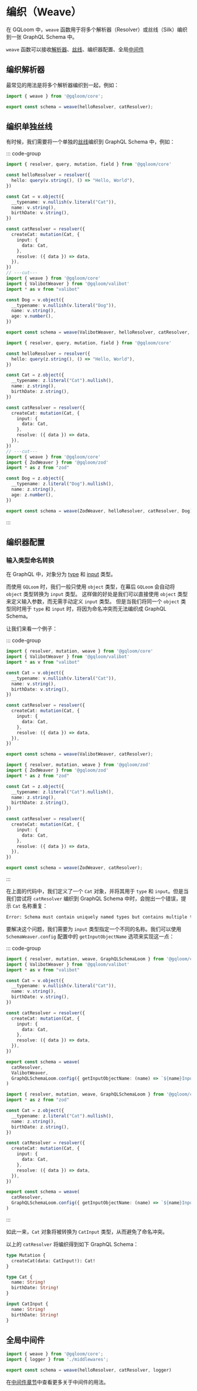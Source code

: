 # 编织（Weave）

在 GQLoom 中，`weave` 函数用于将多个解析器（Resolver）或丝线（Silk）编织到一张 GraphQL Schema 中。

`weave` 函数可以接收[解析器](./resolver)、[丝线](./silk)、编织器配置、全局[中间件](./middleware)

## 编织解析器
最常见的用法是将多个解析器编织到一起，例如：

```ts
import { weave } from '@gqloom/core';

export const schema = weave(helloResolver, catResolver);
```

## 编织单独丝线

有时候，我们需要将一个单独的[丝线](./silk.md)编织到 GraphQL Schema 中，例如：

::: code-group
```ts twoslash [valibot]
import { resolver, query, mutation, field } from '@gqloom/core'

const helloResolver = resolver({
  hello: query(v.string(), () => "Hello, World"),
})

const Cat = v.object({
  __typename: v.nullish(v.literal("Cat")),
  name: v.string(),
  birthDate: v.string(),
})

const catResolver = resolver({
  createCat: mutation(Cat, {
    input: {
      data: Cat,
    },
    resolve: ({ data }) => data,
  }),
})
// ---cut---
import { weave } from '@gqloom/core'
import { ValibotWeaver } from '@gqloom/valibot'
import * as v from "valibot"

const Dog = v.object({
  __typename: v.nullish(v.literal("Dog")),
  name: v.string(),
  age: v.number(),
})

export const schema = weave(ValibotWeaver, helloResolver, catResolver, Dog);
```

```ts twoslash [zod]
import { resolver, query, mutation, field } from '@gqloom/core'

const helloResolver = resolver({
  hello: query(z.string(), () => "Hello, World"),
})

const Cat = z.object({
  __typename: z.literal("Cat").nullish(),
  name: z.string(),
  birthDate: z.string(),
})

const catResolver = resolver({
  createCat: mutation(Cat, {
    input: {
      data: Cat,
    },
    resolve: ({ data }) => data,
  }),
})
// ---cut---
import { weave } from '@gqloom/core'
import { ZodWeaver } from '@gqloom/zod'
import * as z from "zod"

const Dog = z.object({
  __typename: z.literal("Dog").nullish(),
  name: z.string(),
  age: z.number(),
})

export const schema = weave(ZodWeaver, helloResolver, catResolver, Dog);
```
:::

## 编织器配置

### 输入类型命名转换
在 GraphQL 中，对象分为 [type](https://graphql.org/graphql-js/object-types/) 和 [input](https://graphql.org/graphql-js/mutations-and-input-types/) 类型。

而使用 `GQLoom` 时，我们一般只使用 `object` 类型，在幕后 `GQLoom` 会自动将 `object` 类型转换为 `input` 类型。
这样做的好处是我们可以直接使用 `object` 类型来定义输入参数，而无需手动定义 `input` 类型。
但是当我们将同一个 `object` 类型同时用于 `type` 和 `input` 时，将因为命名冲突而无法编织成 GraphQL Schema。

让我们来看一个例子：

::: code-group
```ts twoslash [valibot]
import { resolver, mutation, weave } from '@gqloom/core'
import { ValibotWeaver } from '@gqloom/valibot'
import * as v from "valibot"

const Cat = v.object({
  __typename: v.nullish(v.literal("Cat")),
  name: v.string(),
  birthDate: v.string(),
})

const catResolver = resolver({
  createCat: mutation(Cat, {
    input: {
      data: Cat,
    },
    resolve: ({ data }) => data,
  }),
})

export const schema = weave(ValibotWeaver, catResolver);
```

```ts twoslash [zod]
import { resolver, mutation, weave } from '@gqloom/zod'
import { ZodWeaver } from '@gqloom/zod'
import * as z from "zod"

const Cat = z.object({
  __typename: z.literal("Cat").nullish(),
  name: z.string(),
  birthDate: z.string(),
})

const catResolver = resolver({
  createCat: mutation(Cat, {
    input: {
      data: Cat,
    },
    resolve: ({ data }) => data,
  }),
})

export const schema = weave(ZodWeaver, catResolver);
```
:::

在上面的代码中，我们定义了一个 `Cat` 对象，并将其用于 `type` 和 `input`。但是当我们尝试将 `catResolver` 编织到 GraphQL Schema 中时，会抛出一个错误，提示 `Cat` 名称重复：
```bash
Error: Schema must contain uniquely named types but contains multiple types named "Cat".
```

要解决这个问题，我们需要为 `input` 类型指定一个不同的名称。我们可以使用 `SchemaWeaver.config` 配置中的 `getInputObjectName` 选项来实现这一点：

::: code-group
```ts twoslash [valibot]
import { resolver, mutation, weave, GraphQLSchemaLoom } from '@gqloom/core'
import { ValibotWeaver } from '@gqloom/valibot'
import * as v from "valibot"

const Cat = v.object({
  __typename: v.nullish(v.literal("Cat")),
  name: v.string(),
  birthDate: v.string(),
})

const catResolver = resolver({
  createCat: mutation(Cat, {
    input: {
      data: Cat,
    },
    resolve: ({ data }) => data,
  }),
})

export const schema = weave(
  catResolver,
  ValibotWeaver,
  GraphQLSchemaLoom.config({ getInputObjectName: (name) => `${name}Input` }) // [!code hl]
)
```

```ts twoslash [zod]
import { resolver, mutation, weave, GraphQLSchemaLoom } from '@gqloom/core'
import * as z from "zod"

const Cat = z.object({
  __typename: z.literal("Cat").nullish(),
  name: z.string(),
  birthDate: z.string(),
})

const catResolver = resolver({
  createCat: mutation(Cat, {
    input: {
      data: Cat,
    },
    resolve: ({ data }) => data,
  }),
})

export const schema = weave(
  catResolver,
  GraphQLSchemaLoom.config({ getInputObjectName: (name) => `${name}Input` }) // [!code hl]
)
```
:::

如此一来，`Cat` 对象将被转换为 `CatInput` 类型，从而避免了命名冲突。

以上的 `catResolver` 将编织得到如下 GraphQL Schema：
```graphql title="GraphQL Schema"
type Mutation {
  createCat(data: CatInput!): Cat!
}

type Cat {
  name: String!
  birthDate: String!
}

input CatInput {
  name: String!
  birthDate: String!
}
```

## 全局中间件

```ts
import { weave } from '@gqloom/core';
import { logger } from './middlewares';

export const schema = weave(helloResolver, catResolver, logger)
```
在[中间件章节](./middleware)中查看更多关于中间件的用法。